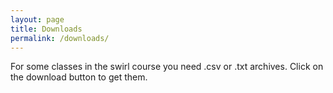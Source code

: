 ```yaml
---
layout: page
title: Downloads
permalink: /downloads/
---
```



For some classes in the swirl course you need .csv or .txt archives. Click on the download button to get them.